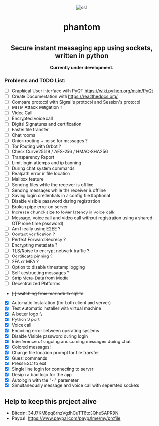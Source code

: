 <div align="center">
  <p align="center">
    <img alt="ss1" src="https://raw.githubusercontent.com/f34rl00/phantom/main/images/logo_6_scaled_white.png">
  </p>
  <h1>
    phantom
  <h1>
  <h2>
    Secure instant messaging app using sockets, written in python
  </h2>
  <b>
    Currently under development.
  </b>
</div>

### Problems and TODO List:
- [ ] Graphical User Interface with PyQT https://wiki.python.org/moin/PyQt
- [ ] Create Documentation with https://readthedocs.org/
- [ ] Compare protocol with Signal's protocol and Session's protocol
- [ ] MITM Attack Mitigation ?
- [ ] Video Call
- [ ] Encrypted voice call
- [ ] Digital Signatures and certification
- [ ] Faster file transfer
- [ ] Chat rooms
- [ ] Onion routing + noise for messages ?
- [ ] Tor Routing with Orbot ?
- [ ] Check Curve25519 / AES-256 / HMAC-SHA256
- [ ] Transparency Report
- [ ] Limit login attemps and ip banning
- [ ] During chat system commands
- [ ] Realpath error in file location
- [ ] Mailbox feature
- [ ] Sending files while the receiver is offline
- [ ] Sending messages while the receiver is offline
- [ ] Saving login credentials in a config file #optional
- [ ] Disable visible password during registration
- [ ] Broken pipe error on server
- [ ] Increase chunck size to lower latency in voice calls
- [ ] Message, voice call and video call without registration using a shared-OTP (one time password)
- [ ] Am I really using E2EE ?
- [ ] Contact verification ?
- [ ] Perfect Forward Secrecy ?
- [ ] Encrypting metadata ?
- [ ] TLS/Noise to encrypt network traffic ?
- [ ] Certificate pinning ?
- [ ] 2FA or MFA ?
- [ ] Option to disable timestamp logging
- [ ] Self destructing messages ?
- [ ] Strip Meta-Data from Media
- [ ] Decentralized Platforms
- ~~[ ] switching from mariadb to sqllite~~
- [x] Automatic Installation (for both client and server)
- [x] Test Automatic Installer with virtual machine
- [x] A better logo :\
- [x] Python 3 port
- [x] Voice call
- [x] Encoding error between operating systems
- [x] Disable Visible password during login
- [x] Interference of ongoing and coming messages during chat
- [x] Colored messages!
- [x] Change file location prompt for file transfer
- [x] Guest commands
- [x] Press ESC to exit
- [x] Single line login for connecting to server
- [x] Design a bad logo for the app
- [x] Autologin with the "-i" parameter
- [x] Simultaneously message and voice call with seperated sockets

## Help to keep this project alive
- Bitcoin: 34J7KM8pq8rhzVgdhCuTT6tcSQheSAPRDN
- Paypal: https://www.paypal.com/paypalme/my/profile

